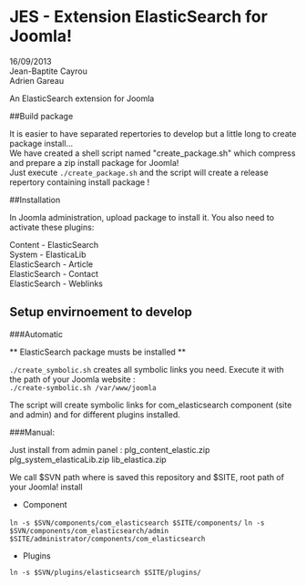 JES - Extension ElasticSearch for Joomla!
===
16/09/2013  
Jean-Baptite Cayrou  
Adrien Gareau  

An ElasticSearch extension for Joomla


##Build package


It is easier to have separated repertories to develop but a little long to create package install...  
We have created a shell script named "create_package.sh" which compress and prepare a zip install package for Joomla!  
Just execute `./create_package.sh` and the script will create a release repertory containing install package !



##Installation

In Joomla administration, upload package to install it.
You also need to activate these plugins:

Content - ElasticSearch  
System - ElasticaLib   
ElasticSearch - Article   
ElasticSearch - Contact   
ElasticSearch - Weblinks   

## Setup envirnoement to develop

###Automatic

** ElasticSearch package musts be installed **

`./create_symbolic.sh` creates all symbolic links you need. Execute it with the path of your Joomla website :  
`./create-symbolic.sh /var/www/joomla`

The script will create symbolic links for com_elasticsearch component (site and admin) and for different
plugins installed.


###Manual:

Just install from admin panel :
plg_content_elastic.zip
plg_system_elasticaLib.zip
lib_elastica.zip


We call $SVN path where is saved this repository and $SITE, root path of your Joomla! install

* Component

`ln -s $SVN/components/com_elasticsearch $SITE/components/`
`ln -s $SVN/components/com_elasticsearch/admin $SITE/administrator/components/com_elasticsearch`

* Plugins

`ln -s $SVN/plugins/elasticsearch $SITE/plugins/`

